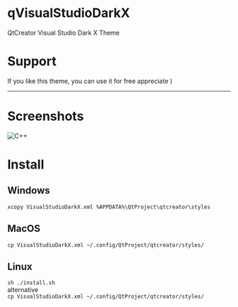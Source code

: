 # qVisualStudioDarkX
QtCreator Visual Studio Dark X Theme

# Support
If you like this theme, you can use it for free appreciate )

* * *
# Screenshots

![C++](https://raw.githubusercontent.com/badcast/qVisualStudioDarkX/master/preview.png)

# Install

## Windows
`xcopy VisualStudioDarkX.xml %APPDATA%\QtProject\qtcreator\styles`

## MacOS
`cp VisualStudioDarkX.xml ~/.config/QtProject/qtcreator/styles/`

## Linux
`sh ./install.sh` <br> alternative <br>
`cp VisualStudioDarkX.xml ~/.config/QtProject/qtcreator/styles/`
